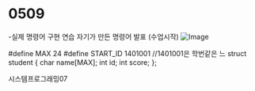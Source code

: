 # 0509
-실제 명령어 구현 연습 자기가 만든 명령어 발표
(수업시작)
![Image](https://github.com/user-attachments/assets/1219ff22-c8eb-455b-abc1-a6781b90f78b)

 #define MAX 24
 #define START_ID 1401001    //1401001은 학번같은 느
 struct student {
 char name[MAX];
 int id;
 int score;
 };

 시스템프로그래밍07
